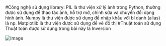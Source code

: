 #Công nghệ sử dụng
library: 
PIL là thư viện xử lý ảnh trong Python, thường được sử dụng để thao tác ảnh, hỗ trợ mở, chỉnh sửa và chuyển đổi dạng hình ảnh. 
Numpy là thư viện được sử dụng để nhập khẩu với bí danh (alias) là np.
Matplotlib là thư viện được sử dụng để vẽ đồ thị
#Thuật toán sử dụng
Thuật toán được sử dụng trong bài này là Inversion

![Image](https://github.com/user-attachments/assets/925c3b46-c216-4b65-b1d1-515d92670bee)



